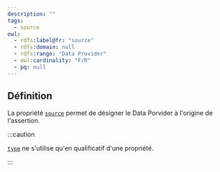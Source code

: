 ```yaml
---
description: ""
tags:
  - source
owl:
  - rdfs:label@fr: "source"
  - rdfs:domain: null
  - rdfs:range: "Data Provider"
  - owl:cardinality: "F/R"
  - pq: null
---
```


<OntologyTable frontMatter={frontMatter}/>

## Définition

La propriété [`source`](source.md) permet de désigner le Data Porvider à l'origine de l'assertion.

:::caution

[`type`](type.md) ne s'utilise qu'en qualificatif d'une propriété.

:::
